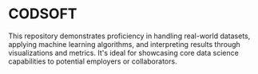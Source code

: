 # CODSOFT
This repository demonstrates proficiency in handling real-world datasets, applying machine learning algorithms, and interpreting results through visualizations and metrics. It's ideal for showcasing core data science capabilities to potential employers or collaborators.
